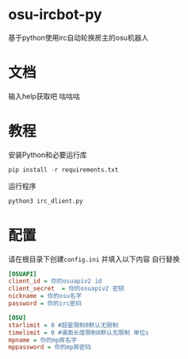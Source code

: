 # osu-ircbot-py
基于python使用irc自动轮换房主的osu机器人

# 文档
输入help获取吧 咕咕咕

# 教程
安装Python和必要运行库
```python
pip install -r requirements.txt
```

运行程序
```bash
python3 irc_dlient.py
```


# 配置
请在根目录下创建`config.ini` 并填入以下内容 自行替换
```ini
[OSUAPI]
client_id = 你的osuapiv2 id
client_secret  = 你的osuapiv2 密钥
nickname = 你的osu名字
password = 你的irc密码

[OSU]
starlimit = 0 #超星限制0默认无限制
timelimit = 0 #谱面长度限制0默认无限制 单位s
mpname = 你的mp房名字
mppassword = 你的mp房密码
```
